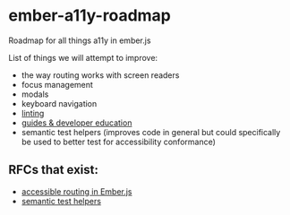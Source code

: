 # ember-a11y-roadmap
Roadmap for all things a11y in ember.js

List of things we will attempt to improve: 

- the way routing works with screen readers
- focus management
- modals
- keyboard navigation
- [linting](linting.md) 
- [guides & developer education](guides.md)
- semantic test helpers (improves code in general but could specifically be used to better test for accessibility conformance)


## RFCs that exist: 
- [accessible routing in Ember.js](https://github.com/emberjs/rfcs/pull/433)
- [semantic test helpers](https://github.com/emberjs/rfcs/pull/327)
